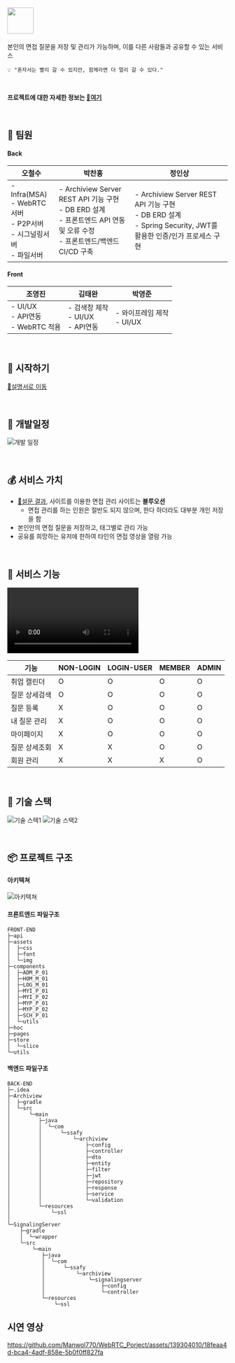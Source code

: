# <img src="Readme/symbolLogo-removebg-preview.png" height="60">

본인의 면접 질문을 저장 및 관리가 가능하며, 이를 다른 사람들과 공유할 수 있는 서비스

```
💡 "혼자서는 빨리 갈 수 있지만, 함께라면 더 멀리 갈 수 있다."
```

<br>

**프로젝트에 대한 자세한 정보는 [🔗여기](https://www.notion.so/ArchiVIEW-f80411bf395f423a83470e3752959183)**

<br>

## 👦 팀원

#### Back

| 오철수                                                                        | 박찬홍                                                                                                                         | 정인상                                |
| ----------------------------------------------------------------------------- | ------------------------------------------------------------------------------------------------------------------------------ | ------------------------------------- |
| - Infra(MSA)<br> - WebRTC서버<br> - P2P서버<br> - 시그널링서버<br> - 파일서버 | - Archiview Server REST API 기능 구현<br> - DB ERD 설계<br>- 프론트엔드 API 연동 및 오류 수정<br> - 프론트엔드/백엔드 CI/CD 구축 | - Archiview Server REST API 기능 구현<br> - DB ERD 설계<br> - Spring Security, JWT를 활용한 인증/인가 프로세스 구현 |

#### Front

| 조영진                                | 김태완                                  | 박영준                       |
| ------------------------------------- | --------------------------------------- | ---------------------------- |
| - UI/UX<br>- API연동<br>- WebRTC 적용 | - 검색창 제작<br> - UI/UX<br> - API연동 | - 와이프레임 제작<br>- UI/UX |

<br>

## 🚩 시작하기

[🔗설명서로 이동](exec/README.md)

<br>

## 📅 개발일정

![개발 일정](Readme/개발일정.PNG)

<br>

## 💰 서비스 가치

- [🔗설문 결과](https://leeward-letter-425.notion.site/256e4cf5a94e4b3cab78c7bac1204b3d), 사이트를 이용한 면접 관리 사이트는 **블루오션**
  - 면접 관리를 하는 인원은 절반도 되지 않으며, 한다 하더라도 대부분 개인 저장을 함
- 본인만의 면접 질문을 저장하고, 태그별로 관리 가능
- 공유를 희망하는 유저에 한하여 타인의 면접 영상을 열람 가능

<br>

## 🔧 서비스 기능

![](Readme/Archiview_PT.mp4)

| 기능          | NON-LOGIN | LOGIN-USER | MEMBER | ADMIN |
| ------------- | --------- | ---------- | ------ | ----- |
| 취업 캘린더   | O         | O          | O      | O     |
| 질문 상세검색 | O         | O          | O      | O     |
| 질문 등록     | X         | O          | O      | O     |
| 내 질문 관리  | X         | O          | O      | O     |
| 마이페이지    | X         | O          | O      | O     |
| 질문 상세조회 | X         | X          | O      | O     |
| 회원 관리     | X         | X          | X      | O     |

<br>

## 🧰 기술 스택

![기술 스택1](Readme/기술스택_1.PNG)
![기술 스택2](Readme/기술스택_2.PNG)

<br>

## 📦 프로젝트 구조

#### 아키텍쳐

![아키텍쳐](Readme/archiview_아키텍쳐.JPG)

#### 프론트엔드 파일구조

```
FRONT-END
├─api
├─assets
│  ├─css
│  ├─font
│  └─img
├─components
│  ├─ADM_P_01
│  ├─HOM_M_01
│  ├─LOG_M_01
│  ├─MYI_P_01
│  ├─MYI_P_02
│  ├─MYP_P_01
│  ├─MYP_P_02
│  ├─SCH_P_01
│  └─utils
├─hoc
├─pages
├─store
│  └─slice
└─utils
```

#### 백엔드 파일구조

```
BACK-END
├─.idea
├─Archiview
│  ├─gradle
│  └─src
│      └─main
│         ├─java
│         │  └─com
│         │      └─ssafy
│         │          └─archiview
│         │              ├─config
│         │              ├─controller
│         │              ├─dto
│         │              ├─entity
│         │              ├─filter
│         │              ├─jwt
│         │              ├─repository
│         │              ├─response
│         │              ├─service
│         │              └─validation
│         └─resources
│             └─ssl
│
└─SignalingServer
    ├─gradle
    │  └─wrapper
    └─src
        └─main
           ├─java
           │  └─com
           │      └─ssafy
           │          └─archiview
           │              └─signalingserver
           │                  ├─config
           │                  └─controller
           └─resources
               └─ssl

```

## 시연 영상

https://github.com/Manwol770/WebRTC_Porject/assets/139304010/18feaa4d-bca4-4adf-858e-5b0f0ff827fa

